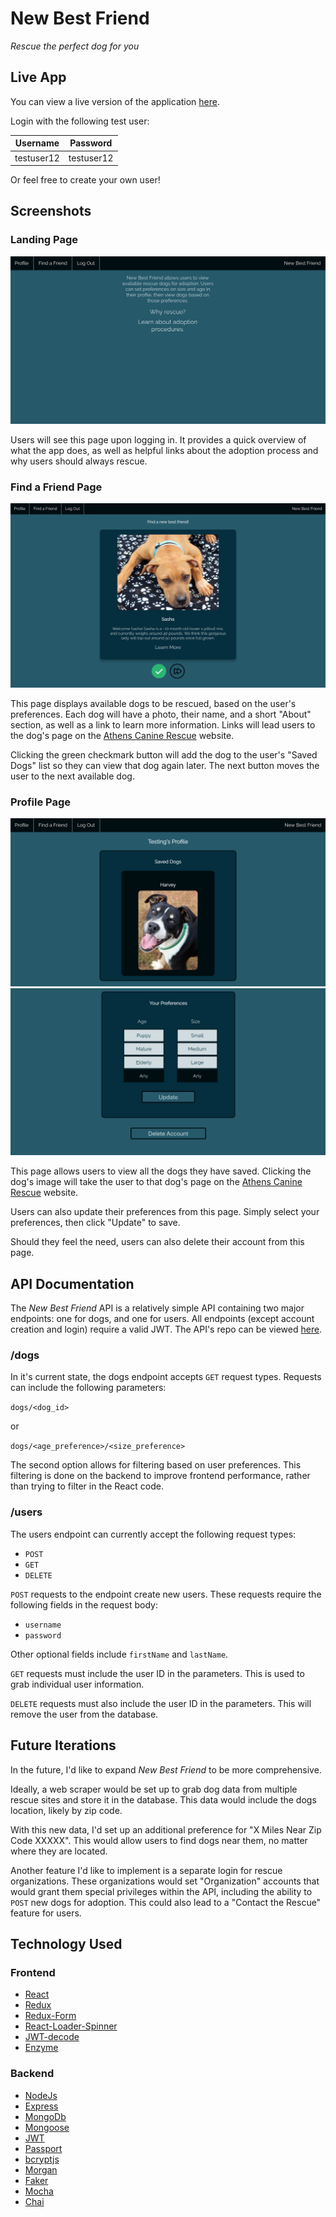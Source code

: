 # New Best Friend

_Rescue the perfect dog for you_

## Live App

You can view a live version of the application [here](https://new-best-friend.herokuapp.com "New Best Friend").

Login with the following test user:

| Username | Password |
|:--------:|:--------:|
|testuser12|testuser12|

Or feel free to create your own user!

## Screenshots

### Landing Page
![Landing Page](./public/images/landingpage.png "Landing Page")

Users will see this page upon logging in. It provides a quick overview of what the app does, as well as helpful links about the adoption process and why users should always rescue.

### Find a Friend Page
![Find a Friend Page](./public/images/findfriend.png "Find a Friend Page")

This page displays available dogs to be rescued, based on the user's preferences. Each dog will have a photo, their name, and a short "About" section, as well as a link to learn more information. Links will lead users to the dog's page on the [Athens Canine Rescue](http://athenscaninerescue.com/) website.

Clicking the green checkmark button will add the dog to the user's "Saved Dogs" list so they can view that dog again later. The next button moves the user to the next available dog.

### Profile Page
![Profile Page 1](./public/images/profile1.png)
![Profile Page 2](./public/images/profile2.png)

This page allows users to view all the dogs they have saved. Clicking the dog's image will take the user to that dog's page on the [Athens Canine Rescue](http://athenscaninerescue.com/) website.

Users can also update their preferences from this page. Simply select your preferences, then click "Update" to save.

Should they feel the need, users can also delete their account from this page.

## API Documentation

The _New Best Friend_ API is a relatively simple API containing two major endpoints: one for dogs, and one for users. All endpoints (except account creation and login) require a valid JWT. The API's repo can be viewed [here](https://github.com/rcaseyx/nbfapi).

### /dogs

In it's current state, the dogs endpoint accepts `GET` request types. Requests can include the following parameters:

`dogs/<dog_id>`

or

`dogs/<age_preference>/<size_preference>`

The second option allows for filtering based on user preferences. This filtering is done on the backend to improve frontend performance, rather than trying to filter in the React code.

### /users

The users endpoint can currently accept the following request types:

* `POST`
* `GET`
* `DELETE`

`POST` requests to the endpoint create new users. These requests require the following fields in the request body:

*  `username`
*  `password`

Other optional fields include `firstName` and `lastName`.

`GET` requests must include the user ID in the parameters. This is used to grab individual user information.

`DELETE` requests must also include the user ID in the parameters. This will remove the user from the database.

## Future Iterations

In the future, I'd like to expand _New Best Friend_ to be more comprehensive.

Ideally, a web scraper would be set up to grab dog data from multiple rescue sites and store it in the database. This data would include the dogs location, likely by zip code.

With this new data, I'd set up an additional preference for "X Miles Near Zip Code XXXXX". This would allow users to find dogs near them, no matter where they are located.

Another feature I'd like to implement is a separate login for rescue organizations. These organizations would set "Organization" accounts that would grant them special privileges within the API, including the ability to `POST` new dogs for adoption. This could also lead to a "Contact the Rescue" feature for users.

## Technology Used

### Frontend
* [React](https://reactjs.org/)
* [Redux](https://redux.js.org/)
* [Redux-Form](https://redux-form.com/8.1.0/)
* [React-Loader-Spinner](https://www.npmjs.com/package/react-loader-spinner)
* [JWT-decode](https://www.npmjs.com/package/jwt-decode)
* [Enzyme](https://airbnb.io/enzyme/)

### Backend
* [NodeJs](https://nodejs.org/en/about/)
* [Express](https://expressjs.com/)
* [MongoDb](https://www.mongodb.com/)
* [Mongoose](https://mongoosejs.com/)
* [JWT](https://jwt.io/)
* [Passport](http://www.passportjs.org/)
* [bcryptjs](https://www.npmjs.com/package/bcryptjs)
* [Morgan](https://www.npmjs.com/package/morgan/v/1.1.1)
* [Faker](https://www.npmjs.com/package/faker)
* [Mocha](https://mochajs.org/)
* [Chai](https://www.chaijs.com/) 
